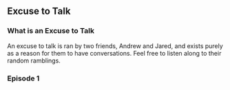 <head>
    <meta charset="UTF-8">
    <title>
        Green Audio Player
    </title>
    <meta name="viewport" content="width=device-width, initial-scale=1">
    <link rel="stylesheet" type="text/css" href="green-audio-player.css">
    <style>
        html, body { height: 100%; }
        .ready-player-1, .ready-player-2, .ready-player-3, .ready-player-4 {
            margin: 24px 0;
        }
    </style>
</head>


## Excuse to Talk


### What is an Excuse to Talk
An excuse to talk is ran by two friends, Andrew and Jared, and exists purely as a reason for them to have conversations. Feel free to listen along to their random ramblings.

### Episode 1

<div class="ready-player-1 player">
    <audio crossorigin>
        <source src="edgarallenpoe.mp3" type="audio/mpeg">
    </audio>
</div>
<div class="ready-player-2 player">
    <audio crossorigin>
        <source src="edgarallenpoe.mp3" type="audio/mpeg">
    </audio>
</div>
<div class="ready-player-3 player-with-download">
    <audio crossorigin>
        <source src="edgarallenpoe.mp3" type="audio/mpeg">
    </audio>
</div>
<div class="ready-player-4 player-with-accessibility">
    <audio crossorigin>
        <source src="edgarallenpoe.mp3" type="audio/mpeg">
    </audio>
</div>

<script src="green-audio-player.js"></script>

